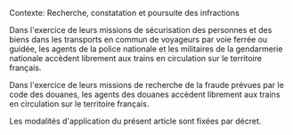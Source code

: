 Contexte: Recherche, constatation et poursuite des infractions

Dans l'exercice de leurs missions de sécurisation des personnes et des biens dans les transports en commun de voyageurs par voie ferrée ou guidée, les agents de la police nationale et les militaires de la gendarmerie nationale accèdent librement aux trains en circulation sur le territoire français.

Dans l'exercice de leurs missions de recherche de la fraude prévues par le code des douanes, les agents des douanes accèdent librement aux trains en circulation sur le territoire français.

Les modalités d'application du présent article sont fixées par décret.